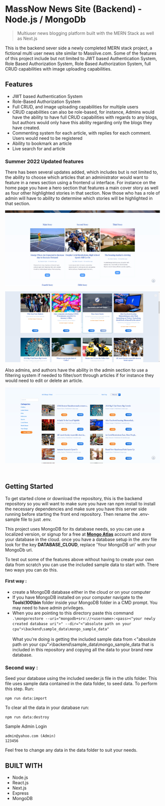 
# MassNow News Site (Backend) - Node.js / MongoDb
> Multiuser news blogging platform built with the MERN Stack as well as Next.js

This is the backend sever side a newly completed MERN stack project, a fictional multi user news site similar to Masslive.com. Some of the features of this project include but not limited to JWT based Authentication System, Role Based Authorization System, Role Based Authorization System, full CRUD capabilities with image uploading capabilities. 

## Features

- JWT based Authentication System
- Role-Based Authorization System
- Full CRUD, and image uploading capabilities for multiple users
- CRUD capabilities can also be role-based, for instance, Admins would have the ability to have full CRUD capabilities with regards to any blogs, but authors would only have this ability regarding only the blogs they have created.
- Commenting system for each article, with replies for each comment. Users would need to be registered
- Ability to bookmark an article
- Live search for and article


### Summer 2022 Updated features

There has been several updates added, which includes but is not limited to, the ability to choose which articles that an administrator would want to feature in a news section using a frontend ui interface. For instance on the home page you have a hero section that features a main cover story as well as four other highlighted stories in that section. Now those who has a role of admin will have to ability to determine which stories will be highlighted in that section.

![Top News Section](/screenshots/edit-topnews-section.jpg)

![Selected Story](/screenshots/slected-story.jpg)

Also admins, and authors have the ability in the admin section to use a filtering system if needed to filter/sort through articles if for instance they would need to edit or delete an article.

![Selected Story](/screenshots/filters.jfif)

<br>


## Getting Started

To get started clone or download the repository, this is the backend repository so you will want to make sure you have ran npm install to install the necessary dependencies and make sure you have this server side running before starting the front end repository. Then rename the .env-sample file to just .env. 

This project uses MongoDB for its database needs, so you can use a localized version, or signup for a free at **[Mongo Atlas](https://www.mongodb.com/ "MongoDB")** account and store your database in the cloud. once you have a database setup in the .env file look for the key **DATABASE_CLOUD**, replace 'Your MongoDB uri' with your MongoDb uri.

To test out some of the features above without having to create your own data from scratch you can use the included sample data to start with. There two ways you can do this.

#### First way :
* create a MongoDB database either in the cloud or on your computer
* If you have MongoDB installed on your computer navigate to the **Tools\100\bin** folder inside your MongoDB folder in a CMD prompt. You may need to have admin privileges.
* When you are pointing to this directory paste this command 
`.\mongorestore --uri="mongodb+srv://<username>:<pass><"your newly created database uri">" --dir="<"absolute path on your cpu">\backend\sample_data\mongo_sample_data"`
<br><br>
What you're doing is getting the included sample data from <"absolute path on your cpu">\backend\sample_data\mongo_sample_data that is included in this repository and copying all the data to your brand new database.

### Second way :

Seed your database using the included seeder.js file in the utils folder. This file uses sample data contained in the data folder, to seed data. To perform this step. Run:

```
npm run data:import
```

To clear all the data in your database run: 

```
npm run data:destroy
```
Sample Admin Login
```
admin@yahoo.com (Admin)
123456
```

Feel free to change any data in the data folder to suit your needs.



## BUILT WITH
* Node.js
* React.js
* Next.js
* Express
* MongoDB
